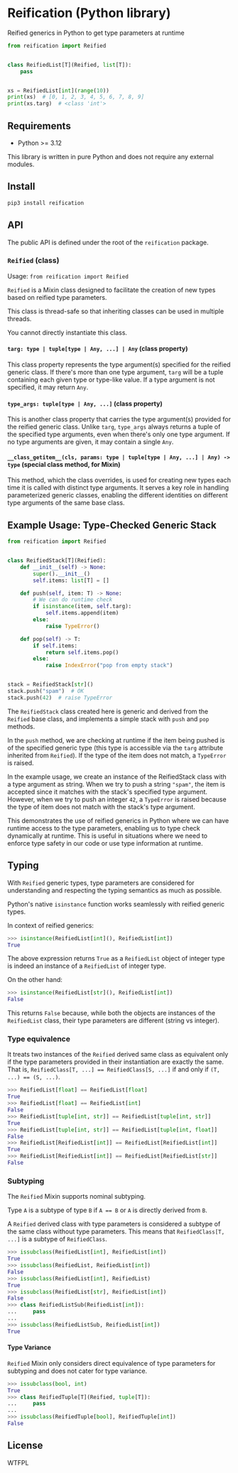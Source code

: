 # Reification (Python library)

Reified generics in Python to get type parameters at runtime

```py
from reification import Reified


class ReifiedList[T](Reified, list[T]):
    pass


xs = ReifiedList[int](range(10))
print(xs)  # [0, 1, 2, 3, 4, 5, 6, 7, 8, 9]
print(xs.targ)  # <class 'int'>
```

## Requirements

- Python >= 3.12

This library is written in pure Python and does not require any external modules.

## Install

```sh
pip3 install reification
```

## API

The public API is defined under the root of the `reification` package.

### `Reified` (class)

Usage: `from reification import Reified`

`Reified` is a Mixin class designed to facilitate the creation of new types based on reified type parameters.

This class is thread-safe so that inheriting classes can be used in multiple threads.

You cannot directly instantiate this class.

#### `targ: type | tuple[type | Any, ...] | Any` (class property)

This class property represents the type argument(s) specified for the reified generic class.
If there's more than one type argument, `targ` will be a tuple containing each given type or type-like value.
If a type argument is not specified, it may return `Any`.

#### `type_args: tuple[type | Any, ...]` (class property)

This is another class property that carries the type argument(s) provided for the reified generic class.
Unlike `targ`, `type_args` always returns a tuple of the specified type arguments, even when there's only one type argument.
If no type arguments are given, it may contain a single `Any`.

#### `__class_getitem__(cls, params: type | tuple[type | Any, ...] | Any) -> type` (special class method, for Mixin)

This method, which the class overrides, is used for creating new types each time it is called with distinct type arguments.
It serves a key role in handling parameterized generic classes, enabling the different identities on different type arguments of the same base class.

## Example Usage: Type-Checked Generic Stack

```py
from reification import Reified


class ReifiedStack[T](Reified):
    def __init__(self) -> None:
        super().__init__()
        self.items: list[T] = []

    def push(self, item: T) -> None:
        # We can do runtime check
        if isinstance(item, self.targ):
            self.items.append(item)
        else:
            raise TypeError()

    def pop(self) -> T:
        if self.items:
            return self.items.pop()
        else:
            raise IndexError("pop from empty stack")


stack = ReifiedStack[str]()
stack.push("spam")  # OK
stack.push(42)  # raise TypeError
```

The `ReifiedStack` class created here is generic and derived from the `Reified` base class, and implements a simple stack with `push` and `pop` methods.

In the `push` method, we are checking at runtime if the item being pushed is of the specified generic type (this type is accessible via the `targ` attribute inherited from `Reified`).
If the type of the item does not match, a `TypeError` is raised.

In the example usage, we create an instance of the ReifiedStack class with a type argument as string. When we try to push a string `"spam"`, the item is accepted since it matches with the stack's specified type argument.
However, when we try to push an integer `42`, a `TypeError` is raised because the type of item does not match with the stack's type argument.

This demonstrates the use of reified generics in Python where we can have runtime access to the type parameters, enabling us to type check dynamically at runtime.
This is useful in situations where we need to enforce type safety in our code or use type information at runtime.

## Typing

With `Reified` generic types, type parameters are considered for understanding and respecting the typing semantics as much as possible.

Python's native `isinstance` function works seamlessly with reified generic types.

In context of reified generics:

```py
>>> isinstance(ReifiedList[int](), ReifiedList[int])
True
```

The above expression returns `True` as a `ReifiedList` object of integer type is indeed an instance of a `ReifiedList` of integer type.

On the other hand:

```py
>>> isinstance(ReifiedList[str](), ReifiedList[int])
False
```

This returns `False` because, while both the objects are instances of the `ReifiedList` class, their type parameters are different (string vs integer).

### Type equivalence

It treats two instances of the `Reified` derived same class as equivalent only if the type parameters provided in their instantiation are exactly the same.
That is, `ReifiedClass[T, ...] == ReifiedClass[S, ...]` if and only if `(T, ...) == (S, ...)`.

```py
>>> ReifiedList[float] == ReifiedList[float]
True
>>> ReifiedList[float] == ReifiedList[int]
False
>>> ReifiedList[tuple[int, str]] == ReifiedList[tuple[int, str]]
True
>>> ReifiedList[tuple[int, str]] == ReifiedList[tuple[int, float]]
False
>>> ReifiedList[ReifiedList[int]] == ReifiedList[ReifiedList[int]]
True
>>> ReifiedList[ReifiedList[int]] == ReifiedList[ReifiedList[str]]
False
```

### Subtyping

The `Reified` Mixin supports nominal subtyping.

Type `A` is a subtype of type `B` if `A == B` or `A` is directly derived from `B`.

A `Reified` derived class with type parameters is considered a subtype of the same class without type parameters.
This means that `ReifiedClass[T, ...]` is a subtype of `ReifiedClass`.

```py
>>> issubclass(ReifiedList[int], ReifiedList[int])
True
>>> issubclass(ReifiedList, ReifiedList[int])
False
>>> issubclass(ReifiedList[int], ReifiedList)
True
>>> issubclass(ReifiedList[str], ReifiedList[int])
False
>>> class ReifiedListSub(ReifiedList[int]):
...     pass
...
>>> issubclass(ReifiedListSub, ReifiedList[int])
True
```

#### Type Variance

`Reified` Mixin only considers direct equivalence of type parameters for subtyping and does not cater for type variance.

```py
>>> issubclass(bool, int)
True
>>> class ReifiedTuple[T](Reified, tuple[T]):
...     pass
...
>>> issubclass(ReifiedTuple[bool], ReifiedTuple[int])
False
```

## License

WTFPL
